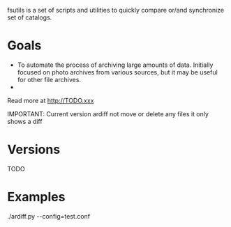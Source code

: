 fsutils is a set of scripts and utilities to quickly compare or/and 
synchronize set of catalogs.

# Goals

* To automate the process of archiving large amounts of data. 
  Initially focused on photo archives from various sources, but it may be 
  useful for other file archives.
* 

Read more at http://TODO.xxx

IMPORTANT: Current version ardiff not move or delete any files it only shows 
	a diff 

# Versions
 TODO

# Examples 

./ardiff.py --config=test.conf


